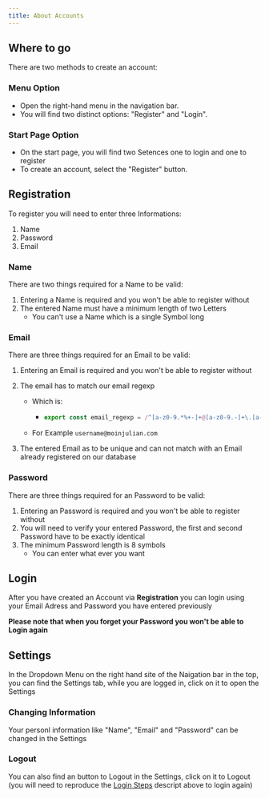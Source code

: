 ```yaml
---
title: About Accounts
---
```


## Where to go

There are two methods to create an account:

### Menu Option

- Open the right-hand menu in the navigation bar.
- You will find two distinct options: "Register" and "Login".

### Start Page Option

- On the start page, you will find two Setences one to login and one to register
- To create an account, select the "Register" button.

## Registration

To register you will need to enter three Informations:

1. Name
2. Password
3. Email

### Name

There are two things required for a Name to be valid:

1. Entering a Name is required and you won't be able to register without
2. The entered Name must have a minimum length of two Letters
   - You can't use a Name which is a single Symbol long

### Email

There are three things required for an Email to be valid:

1.  Entering an Email is required and you won't be able to register without
2.  The email has to match our email regexp

    - Which is:

      - ```typescript
        export const email_regexp = /^[a-z0-9.*%+-]+@[a-z0-9.-]+\.[a-z]{2,}$/;
        ```

    - For Example `username@moinjulian.com`

3.  The entered Email as to be unique and can not match with an Email already registered on our database

### Password

There are three things required for an Password to be valid:

1. Entering an Password is required and you won't be able to register without
2. You will need to verify your entered Password, the first and second Password have to be exactly identical
3. The minimum Password length is 8 symbols
   - You can enter what ever you want

## Login

After you have created an Account via **Registration** you can login using your Email Adress and Password you have entered previously

**Please note that when you forget your Password you won't be able to Login again**

## Settings

In the Dropdown Menu on the right hand site of the Naigation bar in the top, you can find the Settings tab, while you are logged in, click on it to open the Settings

### Changing Information

Your personl information like "Name", "Email" and "Password" can be changed in the Settings

### Logout

You can also find an button to Logout in the Settings, click on it to Logout (you will need to reproduce the [Login Steps](#login) descript above to login again)
